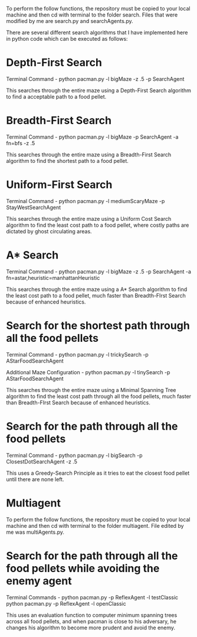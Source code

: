 To perform the follow functions, the repository must be copied to your local machine and then cd with terminal to the folder search. Files that were modified by me are search.py and searchAgents.py.

There are several different search algorithms that I have implemented here in python code which can be executed as follows:

Depth-First Search
==================

Terminal Command - python pacman.py -l bigMaze -z .5 -p SearchAgent

This searches through the entire maze using a Depth-First Search algorithm to find a acceptable path to a food pellet.

Breadth-First Search
====================

Terminal Command - python pacman.py -l bigMaze -p SearchAgent -a fn=bfs -z .5

This searches through the entire maze using a Breadth-First Search algorithm to find the shortest path to a food pellet.

Uniform-First Search
====================

Terminal Command - python pacman.py -l mediumScaryMaze -p StayWestSearchAgent

This searches through the entire maze using a Uniform Cost Search algorithm to find the least cost path to a food pellet, where costly paths are dictated by ghost circulating areas.

A* Search
=========

Terminal Command - python pacman.py -l bigMaze -z .5 -p SearchAgent -a fn=astar,heuristic=manhattanHeuristic

This searches through the entire maze using a A* Search algorithm to find the least cost path to a food pellet, much faster than Breadth-FIrst Search because of enhanced heuristics.

Search for the shortest path through all the food pellets
=========================================================

Terminal Command - python pacman.py -l trickySearch -p AStarFoodSearchAgent

Additional Maze Configuration - python pacman.py -l tinySearch -p AStarFoodSearchAgent

This searches through the entire maze using a Minimal Spanning Tree algorithm to find the least cost path through all the food pellets, much faster than Breadth-FIrst Search because of enhanced heuristics.

Search for the path through all the food pellets
================================================

Terminal Command - python pacman.py -l bigSearch -p ClosestDotSearchAgent -z .5 

This uses a Greedy-Search Principle as it tries to eat the closest food pellet until there are none left.

Multiagent
==========

To perform the follow functions, the repository must be copied to your local machine and then cd with terminal to the folder multiagent. File edited by me was multiAgents.py.

Search for the path through all the food pellets while avoiding the enemy agent
===============================================================================

Terminal Commands - python pacman.py -p ReflexAgent -l testClassic
					python pacman.py -p ReflexAgent -l openClassic

This uses an evaluation function to computer minimum spanning trees across all food pellets, and when pacman is close to his adversary, he changes his algorithm to become more prudent and avoid the enemy.